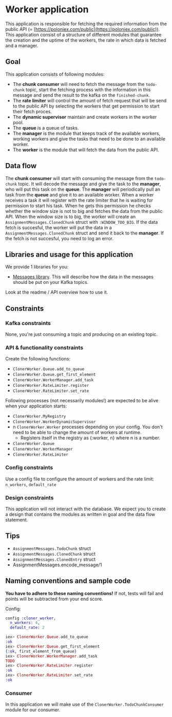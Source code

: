 # Worker application

This application is responsible for fetching the required information from the public API (= [https://poloniex.com/public](https://poloniex.com/public)). This application consist of a structure of different modules that guarantee the creation and the uptime of the workers, the rate in which data is fetched and a manager.

## Goal

This application consists of following modules:

* The __chunk consumer__ will need to fetch the message from the `todo-chunk` topic, start the fetching process with the information in this message and send the result to the kafka on the `finished-chunk`.
* The __rate limiter__ will control the amount of fetch request that will be send to the public API by selecting the workers that get permission to start their fetch proces.
* The __dynamic supervisor__ maintain and create workers in the worker pool.
* The __queue__ is a queue of tasks.
* The __manager__ is the module that keeps track of the available workers, working workers and give the tasks that need to be done to an available worker.
* The __worker__ is the module that will fetch the data from the public API.

## Data flow

The __chunk consumer__ will start with consuming the message from the `todo-chunk` topic. It will decode the message and give the task to the __manager__, who will put this task on the __queue__. The __manager__ will periodically pull an task from the __queue__ and give it to an available worker. When a worker receives a task it will register with the rate limiter that he is waiting for permission to start his task. When he gets this permission he checks whether the window size is not to big and fetches the data from the public API. When the window size is to big, the worker will create an `AssignmentMessages.ClonedChunk` struct with `:WINDOW_TOO_BIG`. If the data fetch is succesful, the worker will put the data in a `AssignmentMessages.ClonedChunk` struct and send it back to the __manager__. If the fetch is not succesful, you need to log an error.

## Libraries and usage for this application

We provide 1 libraries for you:

* [Messages library](https://github.com/distributed-applications-2021/assignment-messages). This will describe how the data in the messages should be put on your Kafka topics.

Look at the readme / API overview how to use it.

## Constraints

### Kafka constraints

None, you're just consuming a topic and producing on an existing topic.

### API & functionality constraints

Create the following functions:

* `ClonerWorker.Queue.add_to_queue`
* `ClonerWorker.Queue.get_first_element`
* `ClonerWorker.WorkerManager.add_task`
* `ClonerWorker.RateLimiter.register`
* `ClonerWorker.RateLimiter.set_rate`

Following processes (not necessarily modules!) are expected to be alive when your application starts:

* `ClonerWorker.MyRegistry`
* `ClonerWorker.WorkerDynamicSupervisor`
* n `ClonerWorker.Worker` processes depending on your config. You don't need to be able to change the amount of workers at runtime.
  * Registers itself in the registry as {:worker, n} where n is a number.
* `ClonerWorker.Queue`
* `ClonerWorker.WorkerManager`
* `ClonerWorker.RateLimiter`

### Config constraints

Use a config file to configure the amount of workers and the rate limit: `n_workers`, `default_rate`

### Design constraints

This application will not interact with the database. We expect you to create a design that contains the modules as written in goal and the data flow statement.

## Tips

* `AssignmentMessages.TodoChunk` struct
* `AssignmentMessages.ClonedChunk` struct
* `AssignmentMessages.ClonedEntry` struct
* AssignmentMessages.encode_message/1

## Naming conventions and sample code

__You have to adhere to these naming conventions!__ If not, tests will fail and points will be subtracted from your end score.

Config:

```elixir
config :cloner_worker,
  n_workers: 4,
  default_rate: 2
```

```elixir
iex> ClonerWorker.Queue.add_to_queue
:ok
iex> ClonerWorker.Queue.get_first_element
{:ok, first_element_from_queue}
iex> ClonerWorker.WorkerManager.add_task
TODO
iex> ClonerWorker.RateLimiter.register
:ok
iex> ClonerWorker.RateLimiter.set_rate
:ok
```

### Consumer

In this application we will make use of the `ClonerWorker.TodoChunkConsumer` module for our consumer.
